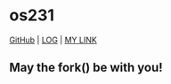 # os231

[GitHub](https://github.com/rafimadani/os231/) | [LOG](TXT/mylog.txt) | [MY LINK]([TXT/mylog.txt](https://rafimadani.github.io/os231/LINKS/)) 

## May the fork() be with you!
